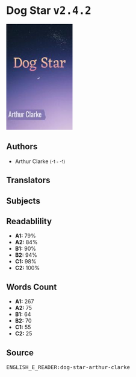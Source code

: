 # Dog Star <kbd>v2.4.2</kbd>

![](./cover.medium.jpg "")

## Authors


 - Arthur Clarke <small>(-1 - -1)</small>

## Translators



## Subjects



## Readablility


 - **A1:** 79%
 - **A2:** 84%
 - **B1:** 90%
 - **B2:** 94%
 - **C1:** 98%
 - **C2:** 100%

## Words Count


 - **A1:** 267
 - **A2:** 75
 - **B1:** 64
 - **B2:** 70
 - **C1:** 55
 - **C2:** 25

## Source


<kbd>ENGLISH_E_READER:dog-star-arthur-clarke</kbd>
